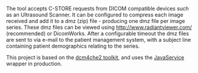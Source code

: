 The tool accepts C-STORE requests from DICOM compatible devices such as an Ultrasound Scanner. It can be configured to compress each image received and add it to a dmz (zip) file - producing one dmz file per image series. These dmz files can be viewed using http://www.radiantviewer.com/ (recommended) or DicomWorks.
After a configurable timeout the dmz files are sent to via e-mail to the patient management system, with a subject line containing patient demographics relating to the series.

This project is based on the [dcm4che2 toolkit](http://www.dcm4che.org), and uses the [JavaService](http://javaservice.ow2.org/) wrapper in production.